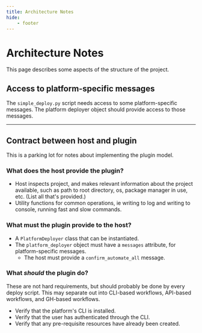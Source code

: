 ```yaml
---
title: Architecture Notes
hide:
    - footer
---
```


# Architecture Notes

This page describes some aspects of the structure of the project.

## Access to platform-specific messages

The `simple_deploy.py` script needs access to some platform-specific messages. The platform deployer object should provide access to those messages.

---

## Contract between host and plugin

This is a parking lot for notes about implementing the plugin model.

### What does the host provide the plugin?

- Host inspects project, and makes relevant information about the project available, such as path to root directory, os, package manager in use, etc. (List all that's provided.)
- Utility functions for common operations, ie writing to log and writing to console, running fast and slow commands.

### What must the plugin provide to the host?

- A `PlatformDeployer` class that can be instantiated.
- The `platform_deployer` object must have a `messages` attribute, for platform-specific messages.
    - The host must provide a `confirm_automate_all` message.

    
### What *should* the plugin do?

These are not hard requirements, but should probably be done by every deploy script. This may separate out into CLI-based workflows, API-based workflows, and GH-based workflows.

- Verify that the platform's CLI is installed.
- Verify that the user has authenticated through the CLI.
- Verify that any pre-requisite resources have already been created.